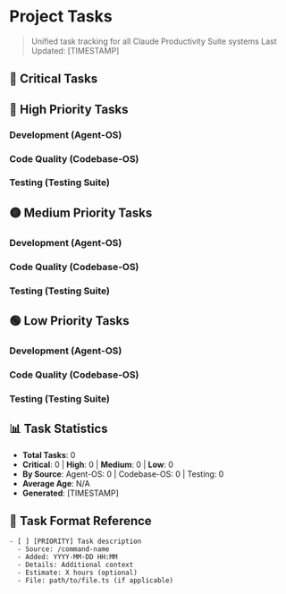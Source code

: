 # Project Tasks

> Unified task tracking for all Claude Productivity Suite systems
> Last Updated: [TIMESTAMP]

## 🚨 Critical Tasks
<!-- Tasks that block deployment or cause data loss -->

## 🔴 High Priority Tasks
<!-- Important functionality, security issues, or broken features -->

### Development (Agent-OS)
<!-- Feature implementations, API endpoints, core functionality -->

### Code Quality (Codebase-OS)
<!-- Major refactoring, performance issues, technical debt -->

### Testing (Testing Suite)
<!-- Failing tests, missing critical test coverage -->

## 🟡 Medium Priority Tasks
<!-- Enhancements, optimizations, non-critical bugs -->

### Development (Agent-OS)
<!-- Nice-to-have features, UI improvements -->

### Code Quality (Codebase-OS)
<!-- Code cleanup, minor refactoring -->

### Testing (Testing Suite)
<!-- Additional test coverage, test improvements -->

## 🟢 Low Priority Tasks
<!-- Future improvements, wishlist items -->

### Development (Agent-OS)
<!-- Future features, experimental ideas -->

### Code Quality (Codebase-OS)
<!-- Style improvements, documentation -->

### Testing (Testing Suite)
<!-- Edge case testing, performance benchmarks -->

## 📊 Task Statistics
- **Total Tasks**: 0
- **Critical**: 0 | **High**: 0 | **Medium**: 0 | **Low**: 0
- **By Source**: Agent-OS: 0 | Codebase-OS: 0 | Testing: 0
- **Average Age**: N/A
- **Generated**: [TIMESTAMP]

## 📝 Task Format Reference
```
- [ ] [PRIORITY] Task description
  - Source: /command-name
  - Added: YYYY-MM-DD HH:MM
  - Details: Additional context
  - Estimate: X hours (optional)
  - File: path/to/file.ts (if applicable)
```

